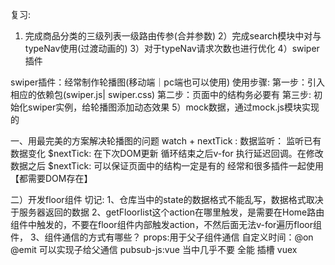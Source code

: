 复习:
1) 完成商品分类的三级列表一级路由传参(合并参数)
2）完成search模块中对与typeNav使用(过渡动画的)
3）对于typeNav请求次数也进行优化
4）swiper插件

swiper插件：经常制作轮播图(移动端｜pc端也可以使用)
使用步骤:
第一步：引入相应的依赖包(swiper.js| swiper.css)
第二步：页面中的结构务必要有
第三步: 初始化swiper实例，给轮播图添加动态效果
5）mock数据，通过mock.js模块实现的

一、用最完美的方案解决轮播图的问题
watch + nextTick : 数据监听： 监听已有数据变化 
$nextTick: 在下次DOM更新 循环结束之后v-for  执行延迟回调。在修改数据之后
$nextTick: 可以保证页面中的结构一定是有的 经常和很多插件一起使用【都需要DOM存在】

二）开发floor组件
切记:
1、仓库当中的state的数据格式不能乱写，数据格式取决于服务器返回的数据
2、getFloorlist这个action在哪里触发，是需要在Home路由组件中触发的，不要在floor组件内部触发action，不然后面无法v-for遍历floor组件，
3、组件通信的方式有哪些？
props:用于父子组件通信
自定义时间：@on @emit 可以实现子给父通信
pubsub-js:vue 当中几乎不要 全能
插槽
vuex